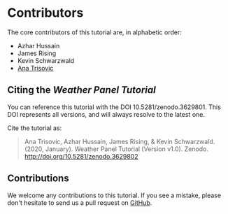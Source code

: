 # Contributors

The core contributors of this tutorial are, in alphabetic order:

- Azhar Hussain
- James Rising
- Kevin Schwarzwald
- [Ana Trisovic](https://anatrisovic.com)

## Citing the _Weather Panel Tutorial_

You can reference this tutorial with the DOI 10.5281/zenodo.3629801. 
This DOI represents all versions, and will always resolve to the latest one.

Cite the tutorial as:

> Ana Trisovic, Azhar Hussain, James Rising, & Kevin Schwarzwald. (2020, January). Weather Panel Tutorial (Version v1.0). Zenodo. http://doi.org/10.5281/zenodo.3629802

## Contributions

We welcome any contributions to this tutorial. 
If you see a mistake, please don't hesitate to send us a 
pull request on [GitHub](https://github.com/atrisovic/weather-panel.github.io).
